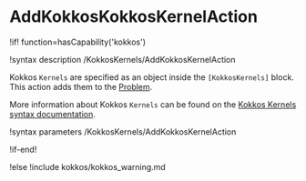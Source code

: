 # AddKokkosKokkosKernelAction

!if! function=hasCapability('kokkos')

!syntax description /KokkosKernels/AddKokkosKernelAction

Kokkos `Kernels` are specified as an object inside the `[KokkosKernels]` block. This action adds them to the [Problem](syntax/Problem/index.md).

More information about Kokkos `Kernels` can be found on the [Kokkos Kernels syntax documentation](syntax/KokkosKernels/index.md).

!syntax parameters /KokkosKernels/AddKokkosKernelAction

!if-end!

!else
!include kokkos/kokkos_warning.md
